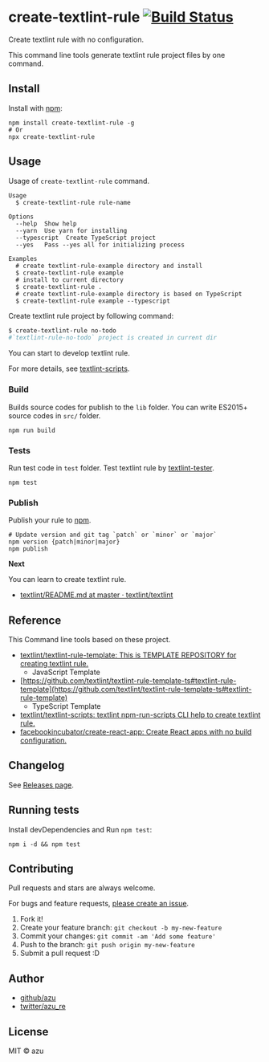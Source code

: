 # create-textlint-rule [![Build Status](https://travis-ci.org/textlint/create-textlint-rule.svg?branch=master)](https://travis-ci.org/textlint/create-textlint-rule)

Create textlint rule with no configuration.

This command line tools generate textlint rule project files by one command.

## Install

Install with [npm](https://www.npmjs.com/):

    npm install create-textlint-rule -g
    # Or
    npx create-textlint-rule

## Usage

Usage of `create-textlint-rule` command.

    Usage
      $ create-textlint-rule rule-name

    Options
      --help  Show help
      --yarn  Use yarn for installing
      --typescript  Create TypeScript project
      --yes   Pass --yes all for initializing process

    Examples
      # create textlint-rule-example directory and install
      $ create-textlint-rule example
      # install to current directory
      $ create-textlint-rule .
      # create textlint-rule-example directory is based on TypeScript 
      $ create-textlint-rule example --typescript
  
Create textlint rule project by following command:

```sh
$ create-textlint-rule no-todo
#`textlint-rule-no-todo` project is created in current dir
```

You can start to develop textlint rule.

For more details, see [textlint-scripts](https://github.com/textlint/textlint-scripts "textlint-scripts").

### Build

Builds source codes for publish to the `lib` folder.
You can write ES2015+ source codes in `src/` folder.

    npm run build
    
### Tests

Run test code in `test` folder.
Test textlint rule by [textlint-tester](https://github.com/textlint/textlint-tester "textlint-tester"). 

    npm test

### Publish

Publish your rule to [npm](https://www.npmjs.com/). 

    # Update version and git tag `patch` or `minor` or `major`
    npm version {patch|minor|major}
    npm publish


**Next**

You can learn to create textlint rule.

- [textlint/README.md at master · textlint/textlint](https://github.com/textlint/textlint/blob/master/docs/README.md "textlint/README.md at master · textlint/textlint")

## Reference

This Command line tools based on these project.

- [textlint/textlint-rule-template: This is TEMPLATE REPOSITORY for creating textlint rule.](https://github.com/textlint/textlint-rule-template)
    - JavaScript Template
- [https://github.com/textlint/textlint-rule-template-ts#textlint-rule-template](https://github.com/textlint/textlint-rule-template-ts#textlint-rule-template)
    - TypeScript Template
- [textlint/textlint-scripts: textlint npm-run-scripts CLI help to create textlint rule.](https://github.com/textlint/textlint-scripts)
- [facebookincubator/create-react-app: Create React apps with no build configuration.](https://github.com/facebookincubator/create-react-app "facebookincubator/create-react-app: Create React apps with no build configuration.")

## Changelog

See [Releases page](https://github.com/textlint/create-textlint-rule/releases).

## Running tests

Install devDependencies and Run `npm test`:

    npm i -d && npm test

## Contributing

Pull requests and stars are always welcome.

For bugs and feature requests, [please create an issue](https://github.com/textlint/create-textlint-rule/issues).

1. Fork it!
2. Create your feature branch: `git checkout -b my-new-feature`
3. Commit your changes: `git commit -am 'Add some feature'`
4. Push to the branch: `git push origin my-new-feature`
5. Submit a pull request :D

## Author

- [github/azu](https://github.com/azu)
- [twitter/azu_re](https://twitter.com/azu_re)

## License

MIT © azu
